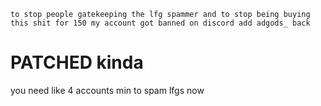 ```to stop people gatekeeping the lfg spammer and to stop being buying this shit for 150 my account got banned on discord add adgods_ back ```
# PATCHED kinda
you need like 4 accounts min to spam lfgs now
